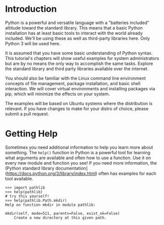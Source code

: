 Introduction
====

Python is a powerful and versatile language with a "batteries included" attitude toward the standard library.  This means that a basic Python installation has at least basic tools to interact with the world already included.  We'll be using these as well as third-party libraries here.  Only Python 3 will be used here.

It is assumed that you have some basic understanding of Python syntax.  This tutorial's chapters will show useful examples for system administrators but are by no means the only way to accomplish the same tasks.  Explore the standard library and third party libraries available over the internet.

You should also be familiar with the Linux command line environment concepts of file management, package installation, and basic shell interaction.  We will cover virtual environments and installing packages via pip, which will minimize the effects on your system.

The examples will be based on Ubuntu systems where the distribution is relevant.  If you have changes to make for your distro of choice, please submit a pull request.

Getting Help
====

Sometimes you need additional information to help you learn more about something.  The `help()` function in Python is a powerful tool for learning what arguments are available and often how to use a function.  Use it on every new module and function you see!  If you need more information, the (Python standard library documentation](https://docs.python.org/3/library/index.html) often has examples for each tool available.

```
>>> import pathlib
>>> help(pathlib)
# try this yourself!
>>> help(pathlib.Path.mkdir)
Help on function mkdir in module pathlib:

mkdir(self, mode=511, parents=False, exist_ok=False)
    Create a new directory at this given path.
```
